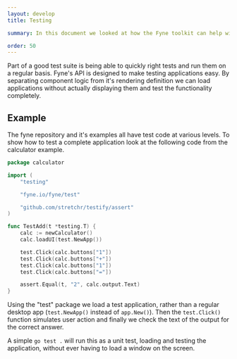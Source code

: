 ```yaml
---
layout: develop
title: Testing

summary: In this document we looked at how the Fyne toolkit can help with testing. As well as making GUI development easy it is important that these apps can be tested quickly and without extra code. The provided tools support easy testing of user interfaces in memory.

order: 50
---
```


Part of a good test suite is being able to quickly right tests and run them on a regular basis.
Fyne's API is designed to make testing applications easy. By separating component logic from it's rendering definition we can load applications without actually displaying them and test the functionality completely.

## Example

The fyne repository and it's examples all have test code at various levels. To show how to test a complete application look at the following code from the calculator example.

```go
package calculator

import (
	"testing"

	"fyne.io/fyne/test"

	"github.com/stretchr/testify/assert"
)

func TestAdd(t *testing.T) {
	calc := newCalculator()
	calc.loadUI(test.NewApp())

	test.Click(calc.buttons["1"])
	test.Click(calc.buttons["+"])
	test.Click(calc.buttons["1"])
	test.Click(calc.buttons["="])

	assert.Equal(t, "2", calc.output.Text)
}
```

Using the "test" package we load a test application, rather than a regular desktop app (`test.NewApp()` instead of `app.New()`). Then the `test.Click()` function simulates user action and finally we check the text of the output for the correct answer.

A simple `go test .` will run this as a unit test, loading and testing the application, without ever having to load a window on the screen.
